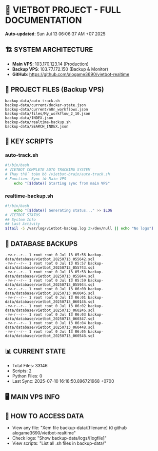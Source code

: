# 🤖 VIETBOT PROJECT - FULL DOCUMENTATION
**Auto-updated**: Sun Jul 13 06:06:37 AM +07 2025

## 🏗️ SYSTEM ARCHITECTURE
- **Main VPS**: 103.170.123.14 (Production)
- **Backup VPS**: 103.77.172.150 (Backup & Monitor)
- **GitHub**: https://github.com/alogame3690/vietbot-realtime

## 📁 PROJECT FILES (Backup VPS)
```
backup-data/auto-track.sh
backup-data/current/docker-state.json
backup-data/current/n8n_workflows.json
backup-data/files/My_workflow_2_10.json
backup-data/INDEX.json
backup-data/realtime-backup.sh
backup-data/SEARCH_INDEX.json
```

## 🔧 KEY SCRIPTS
### auto-track.sh
```bash
#!/bin/bash
# VIETBOT COMPLETE AUTO TRACKING SYSTEM
# Thay thế toàn bộ /vietbot-brain/auto-track.sh
# Function: Sync từ Main VPS
    echo "[$(date)] Starting sync from main VPS"
```
### realtime-backup.sh
```bash
#!/bin/bash
    echo "[$(date)] Generating status..." >> $LOG
# VIETBOT STATUS
## System Info
## Last Activity
$(tail -5 /var/log/vietbot-backup.log 2>/dev/null || echo "No logs")
```

## 💾 DATABASE BACKUPS
```
-rw-r--r-- 1 root root 0 Jul 13 05:56 backup-data/database/vietbot_20250713_055642.sql
-rw-r--r-- 1 root root 0 Jul 13 05:57 backup-data/database/vietbot_20250713_055743.sql
-rw-r--r-- 1 root root 0 Jul 13 05:58 backup-data/database/vietbot_20250713_055844.sql
-rw-r--r-- 1 root root 0 Jul 13 05:59 backup-data/database/vietbot_20250713_055944.sql
-rw-r--r-- 1 root root 0 Jul 13 06:00 backup-data/database/vietbot_20250713_060045.sql
-rw-r--r-- 1 root root 0 Jul 13 06:01 backup-data/database/vietbot_20250713_060146.sql
-rw-r--r-- 1 root root 0 Jul 13 06:02 backup-data/database/vietbot_20250713_060246.sql
-rw-r--r-- 1 root root 0 Jul 13 06:03 backup-data/database/vietbot_20250713_060347.sql
-rw-r--r-- 1 root root 0 Jul 13 06:04 backup-data/database/vietbot_20250713_060448.sql
-rw-r--r-- 1 root root 0 Jul 13 06:05 backup-data/database/vietbot_20250713_060548.sql
```

## 📊 CURRENT STATE
- Total Files: 33146
- Scripts: 2
- Python Files: 0
- Last Sync: 2025-07-10 16:18:50.896721968 +0700

## 🖥️ MAIN VPS INFO


## 🚨 HOW TO ACCESS DATA
- View any file: "Xem file backup-data/[filename] từ github alogame3690/vietbot-realtime"
- Check logs: "Show backup-data/logs/[logfile]"
- View scripts: "List all .sh files in backup-data/"
